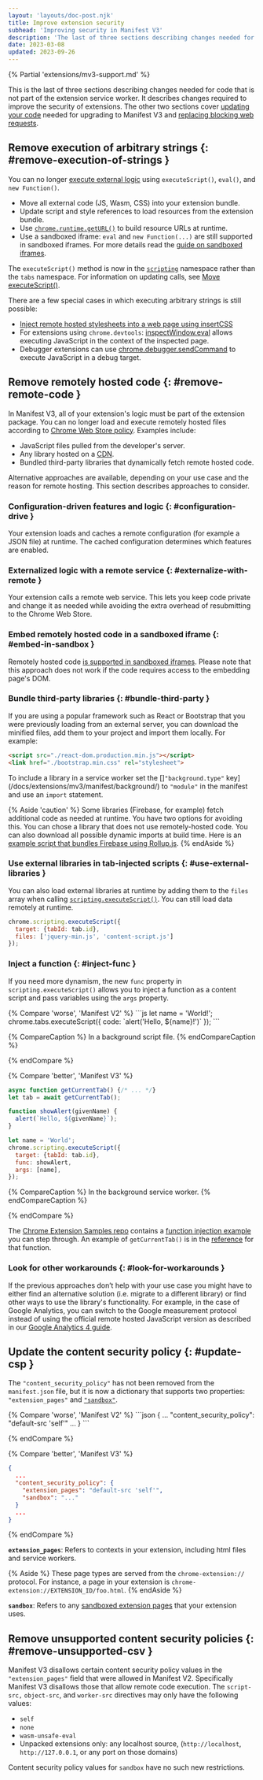 ```yaml
---
layout: 'layouts/doc-post.njk'
title: Improve extension security
subhead: 'Improving security in Manifest V3'
description: 'The last of three sections describing changes needed for code that is not part of the extension service worker.'
date: 2023-03-08
updated: 2023-09-26
---
```


{% Partial 'extensions/mv3-support.md' %}

This is the last of three sections describing changes needed for code that is not part of the extension service worker. It describes changes required to improve the security of extensions. The other two sections cover [updating your code](/docs/extensions/migrating/api-calls) needed for upgrading to Manifest V3 and [replacing blocking web requests](/docs/extensions/migrating/blocking-web-requests).

## Remove execution of arbitrary strings {: #remove-execution-of-strings }

You can no longer [execute external logic](/docs/extensions/mv3/intro/mv3-overview#remotely-hosted-code) using `executeScript()`, `eval()`, and `new Function()`.

- Move all external code (JS, Wasm, CSS) into your extension bundle.
- Update script and style references to load resources from the extension bundle.
- Use [`chrome.runtime.getURL()`](/docs/extensions/reference/runtime/#method-getURL) to build resource URLs at runtime.
- Use a sandboxed iframe: `eval` and `new Function(...)` are still supported in sandboxed iframes. For more details read the [guide on sandboxed iframes][sandbox-eval].

The `executeScript()` method is now in the [`scripting`](/docs/extensions/reference/scripting/) namespace rather than the `tabs` namespace. For information on updating calls, see [Move executeScript()](/docs/extensions/upgrade-to-mv3/update-code#move-executescript).

There are a few special cases in which executing arbitrary strings is still possible:

-   [Inject remote hosted stylesheets into a web page using insertCSS][insert-css]
-   For extensions using `chrome.devtools`: [inspectWindow.eval][inspect-window-eval] allows executing JavaScript in the context of the inspected page.
-   Debugger extensions can use [chrome.debugger.sendCommand][send-command] to execute JavaScript in a debug target.

## Remove remotely hosted code {: #remove-remote-code }

In Manifest V3, all of your extension's logic must be part of the extension package. You can no longer load and execute remotely hosted files according to [Chrome Web Store policy](/docs/webstore/program-policies/mv3-requirements/). Examples include:

- JavaScript files pulled from the developer's server.
- Any library hosted on a [CDN][mdn-cdn].
- Bundled third-party libraries that dynamically fetch remote hosted code.

Alternative approaches are available, depending on your use case and the reason for remote hosting. This section describes approaches to consider.

### Configuration-driven features and logic {: #configuration-drive }

Your extension loads and caches a remote configuration (for example a JSON file) at runtime. The cached configuration determines which features are enabled.

### Externalized logic with a remote service {: #externalize-with-remote }

Your extension calls a remote web service. This lets you keep code private and change it as needed while avoiding the extra overhead of resubmitting to the Chrome Web Store.

### Embed remotely hosted code in a sandboxed iframe {: #embed-in-sandbox }

Remotely hosted code [is supported in sandboxed iframes][sandbox-eval]. Please note that this approach does not work if the code requires access to the embedding page's DOM.

### Bundle third-party libraries {: #bundle-third-party }

If you are using a popular framework such as React or Bootstrap that you were previously loading from an external server, you can download the minified files, add them to your project and import them locally. For example:

```html
<script src="./react-dom.production.min.js"></script>
<link href="./bootstrap.min.css" rel="stylesheet">
```

To include a library in a service worker set the []`"background.type"` key](/docs/extensions/mv3/manifest/background/) to `"module"` in the manifest and use an `import` statement.

{% Aside 'caution' %}
Some libraries (Firebase, for example) fetch additional code as needed at runtime. You have two options for avoiding this. You can chose a library that does not use remotely-hosted code. You can also download all possible dynamic imports at build time. Here is an [example script that bundles Firebase using Rollup.js][firebase].
{% endAside %}

### Use external libraries in tab-injected scripts {: #use-external-libraries }

You can also load external libraries at runtime by adding them to the `files` array when calling [`scripting.executeScript()`](/docs/extensions/reference/scripting/#method-executeScript). You can still load data remotely at runtime.

```js
chrome.scripting.executeScript({
  target: {tabId: tab.id},
  files: ['jquery-min.js', 'content-script.js']
});
```
### Inject a function {: #inject-func }

If you need more dynamism, the new `func` property in `scripting.executeScript()` allows you to inject a function as a content script and pass variables using the `args` property.

<div class="switcher">
{% Compare 'worse', 'Manifest V2' %}
```js
let name = 'World!';
chrome.tabs.executeScript({
  code: `alert('Hello, ${name}!')`
});
```

{% CompareCaption %}
In a background script file.
{% endCompareCaption %}

{% endCompare %}

{% Compare 'better', 'Manifest V3' %}
```js
async function getCurrentTab() {/* ... */}
let tab = await getCurrentTab();

function showAlert(givenName) {
  alert(`Hello, ${givenName}`);
}

let name = 'World';
chrome.scripting.executeScript({
  target: {tabId: tab.id},
  func: showAlert,
  args: [name],
});
```

{% CompareCaption %}
In the background service worker.
{% endCompareCaption %}

{% endCompare %}
</div>

The [Chrome Extension Samples repo](https://github.com/GoogleChrome/chrome-extensions-samples.git) contains a [function injection example](https://github.com/GoogleChrome/chrome-extensions-samples/blob/main/reference/mv3/intro/mv3-migration/content-scripts/popup.js) you can step through. An example of `getCurrentTab()` is in the [reference](/docs/extensions/reference/tabs/#get-the-current-tab) for that function.

### Look for other workarounds {: #look-for-workarounds }

If the previous approaches don’t help with your use case you might have to either find an alternative solution (i.e. migrate to a different library) or find other ways to use the library's functionality. For example, in the case of Google Analytics, you can switch to the Google measurement protocol instead of using the official remote hosted JavaScript version as described in our [Google Analytics 4 guide][google-analytics].

## Update the content security policy {: #update-csp }

The `"content_security_policy"` has not been removed from the `manifest.json` file, but it is now a dictionary that supports two properties: `"extension_pages"` and [`"sandbox"`](/docs/extensions/mv3/manifest/sandbox/).

<div class="switcher">
{% Compare 'worse', 'Manifest V2' %}
```json
{
  ...
  "content_security_policy": "default-src 'self'"
  ...
}
```


{% endCompare %}

{% Compare 'better', 'Manifest V3' %}
```json
{
  ...
  "content_security_policy": {
    "extension_pages": "default-src 'self'",
    "sandbox": "..."
  }
  ...
}
```

{% endCompare %}
</div>

**`extension_pages`**:  Refers to contexts in your extension, including html files and service workers.

{% Aside %}
These page types are served from the `chrome-extension://` protocol. For instance, a page in your extension is `chrome-extension://EXTENSION_ID/foo.html`.
{% endAside %}

**`sandbox`**: Refers to any [sandboxed extension pages](/docs/extensions/mv3/manifest/sandbox) that your extension uses.

## Remove unsupported content security policies {: #remove-unsupported-csv }

Manifest V3 disallows certain content security policy values in the `"extension_pages"` field that were allowed in Manifest V2. Specifically Manifest V3 disallows those that allow remote code execution. The `script-src,` `object-src`, and `worker-src` directives may only have the following values:

*   `self`
*   `none`
*  `wasm-unsafe-eval`
*   Unpacked extensions only: any localhost source, (`http://localhost`,  `http://127.0.0.1`, or any port on those domains)

Content security policy values for `sandbox` have no such new restrictions.

[mdn-cdn]: https://developer.mozilla.org/docs/Glossary/CDN
[sandbox-eval]: /docs/extensions/mv3/sandboxingEval/
[insert-css]: /docs/extensions/reference/scripting/#method-insertCSS
[inspect-window-eval]: /docs/extensions/reference/devtools_inspectedWindow/
[send-command]: /docs/extensions/reference/debugger/#method-sendCommand
[firebase]: https://gist.github.com/patrickkettner/8c1a91b1b8f9502b3b67d874e7024a7b
[google-analytics]: /docs/extensions/mv3/tut_analytics/
